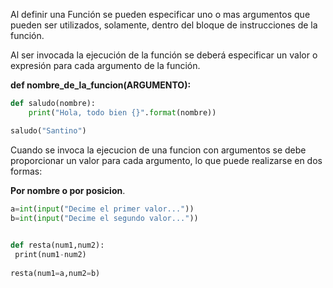 
Al definir una Función se pueden especificar uno o mas argumentos que pueden ser utilizados, solamente, dentro del bloque de instrucciones de la función.

Al ser invocada la ejecución de la función se deberá especificar un valor o expresión para cada argumento de la función.

**def nombre_de_la_funcion(ARGUMENTO):**

```python
def saludo(nombre):
    print("Hola, todo bien {}".format(nombre))

saludo("Santino")
```



Cuando se invoca la ejecucion de una funcion con argumentos se debe proporcionar un valor para cada argumento, lo que puede realizarse en dos formas:

**Por nombre o por posicion**.


```python
a=int(input("Decime el primer valor..."))
b=int(input("Decime el segundo valor..."))
  

def resta(num1,num2):
 print(num1-num2)
 
resta(num1=a,num2=b)

```
